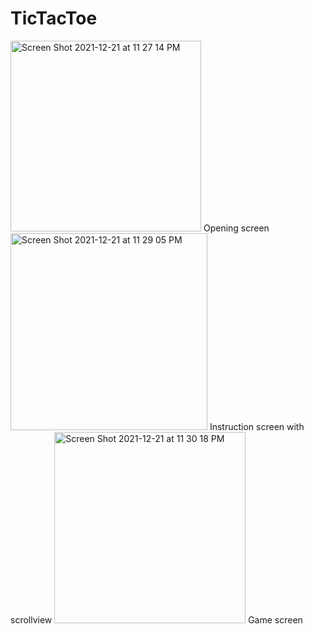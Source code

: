 # TicTacToe
<img width="305" alt="Screen Shot 2021-12-21 at 11 27 14 PM" src="https://user-images.githubusercontent.com/74018027/147035552-1b436fe2-06e3-41ce-8419-27457ceec4e1.png">
Opening screen
<img width="315" alt="Screen Shot 2021-12-21 at 11 29 05 PM" src="https://user-images.githubusercontent.com/74018027/147035706-57feeacf-c40e-46a7-ad73-e6ee22cb2975.png">
Instruction screen with scrollview <img width="306" alt="Screen Shot 2021-12-21 at 11 30 18 PM" src="https://user-images.githubusercontent.com/74018027/147035792-ae441ce0-aa08-48a6-9573-4ef853298968.png">
Game screen

